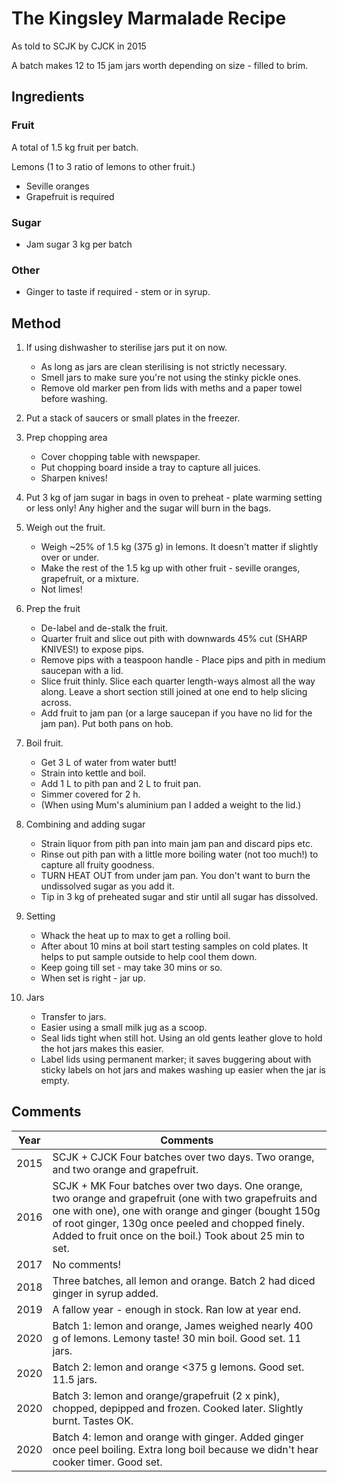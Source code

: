 # The Kingsley Marmalade Recipe

As told to SCJK by CJCK in 2015

A batch makes 12 to 15 jam jars worth depending on size - filled to brim.

## Ingredients

### Fruit

A total of 1.5 kg fruit per batch.

Lemons (1 to 3 ratio of lemons to other fruit.)

- Seville oranges
- Grapefruit is required

### Sugar

- Jam sugar 3 kg per batch

### Other

- Ginger to taste if required - stem or in syrup.

## Method

1. If using dishwasher to sterilise jars put it on now.
    - As long as jars are clean sterilising is not strictly necessary.
    - Smell jars to make sure you're not using the stinky pickle ones.
    - Remove old marker pen from lids with meths and a paper towel before washing.

1. Put a stack of saucers or small plates in the freezer.

1. Prep chopping area
    - Cover chopping table with newspaper.
    - Put chopping board inside a tray to capture all juices.
    - Sharpen knives!

1. Put 3 kg of jam sugar in bags in oven to preheat - plate warming setting or less only! Any higher and the sugar will burn in the bags.

1. Weigh out the fruit.
    - Weigh ~25% of 1.5 kg (375 g) in lemons. It doesn't matter if slightly over or under.
    - Make the rest of the 1.5 kg up with other fruit - seville oranges, grapefruit, or a mixture.
    - Not limes!

1. Prep the fruit
    - De-label and de-stalk the fruit.
    - Quarter fruit and slice out pith with downwards 45% cut (SHARP KNIVES!) to expose pips.
    - Remove pips with a teaspoon handle - Place pips and pith in medium saucepan with a lid.
    - Slice fruit thinly. Slice each quarter length-ways almost all the way along. Leave a short section still joined at one end to help slicing across.
    - Add fruit to jam pan (or a large saucepan if you have no lid for the jam pan). Put both pans on hob.

1. Boil fruit.
    - Get 3 L of water from water butt!
    - Strain into kettle and boil.
    - Add 1 L to pith pan and 2 L to fruit pan.
    - Simmer covered for 2 h.
    - (When using Mum's aluminium pan I added a weight to the lid.)

1. Combining and adding sugar
    - Strain liquor from pith pan into main jam pan and discard pips etc.
    - Rinse out pith pan with a little more boiling water (not too much!) to capture all fruity goodness.
    - TURN HEAT OUT from under jam pan. You don't want to burn the undissolved sugar as you add it.
    - Tip in 3 kg of preheated sugar and stir until all sugar has dissolved.

1. Setting
    - Whack the heat up to max to get a rolling boil.
    - After about 10 mins at boil start testing samples on cold plates. It helps to put sample outside to help cool them down.
    - Keep going till set - may take 30 mins or so.
    - When set is right - jar up.

1. Jars
    - Transfer to jars.
    - Easier using a small milk jug as a scoop.
    - Seal lids tight when still hot. Using an old gents leather glove to hold the hot jars makes this easier.
    - Label lids using permanent marker; it saves buggering about with sticky labels on hot jars and makes washing up easier when the jar is empty.

## Comments

Year   | Comments
-------|-------------------
2015   | SCJK + CJCK Four batches over two days. Two orange, and two orange and grapefruit.
2016   | SCJK + MK Four batches over two days. One orange, two orange and grapefruit (one with two grapefruits and one with one), one with orange and ginger (bought 150g of root ginger, 130g once peeled and chopped finely. Added to fruit once on the boil.) Took about 25 min to set.
2017 | No comments!
2018 | Three batches, all lemon and orange. Batch 2 had diced ginger in syrup added.
2019 | A fallow year - enough in stock. Ran low at year end.
2020 | Batch 1: lemon and orange, James weighed nearly 400 g of lemons. Lemony taste! 30 min boil. Good set. 11 jars.
2020 | Batch 2: lemon and orange <375 g lemons. Good set. 11.5 jars.
2020 | Batch 3: lemon and orange/grapefruit (2 x pink), chopped, depipped and frozen. Cooked later. Slightly burnt. Tastes OK.
2020 | Batch 4: lemon and orange with ginger. Added ginger once peel boiling. Extra long boil because we didn't hear cooker timer. Good set.

